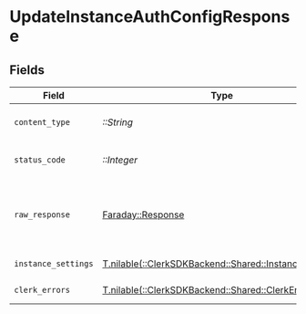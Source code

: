 # UpdateInstanceAuthConfigResponse


## Fields

| Field                                                                                             | Type                                                                                              | Required                                                                                          | Description                                                                                       |
| ------------------------------------------------------------------------------------------------- | ------------------------------------------------------------------------------------------------- | ------------------------------------------------------------------------------------------------- | ------------------------------------------------------------------------------------------------- |
| `content_type`                                                                                    | *::String*                                                                                        | :heavy_check_mark:                                                                                | HTTP response content type for this operation                                                     |
| `status_code`                                                                                     | *::Integer*                                                                                       | :heavy_check_mark:                                                                                | HTTP response status code for this operation                                                      |
| `raw_response`                                                                                    | [Faraday::Response](https://www.rubydoc.info/gems/faraday/Faraday/Response)                       | :heavy_check_mark:                                                                                | Raw HTTP response; suitable for custom response parsing                                           |
| `instance_settings`                                                                               | [T.nilable(::ClerkSDKBackend::Shared::InstanceSettings)](../../models/shared/instancesettings.md) | :heavy_minus_sign:                                                                                | InstanceSettings Server API                                                                       |
| `clerk_errors`                                                                                    | [T.nilable(::ClerkSDKBackend::Shared::ClerkErrors)](../../models/shared/clerkerrors.md)           | :heavy_minus_sign:                                                                                | Payment required                                                                                  |